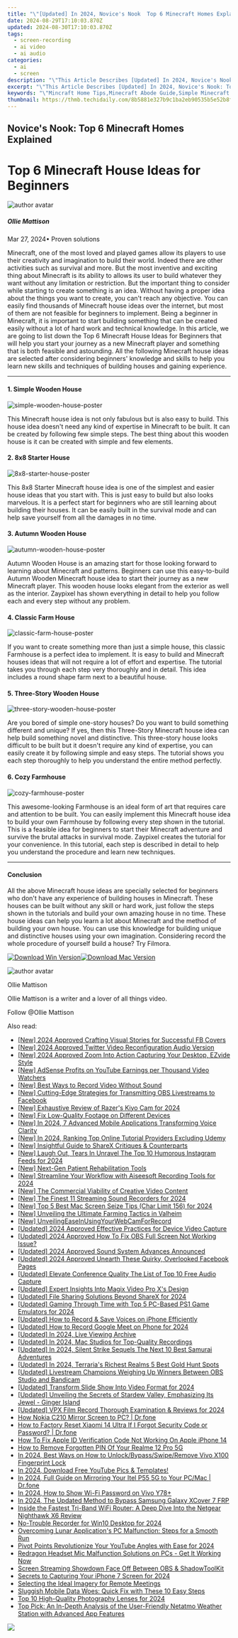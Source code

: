 ```yaml
---
title: "\"[Updated] In 2024, Novice's Nook  Top 6 Minecraft Homes Explained\""
date: 2024-08-29T17:10:03.870Z
updated: 2024-08-30T17:10:03.870Z
tags: 
  - screen-recording
  - ai video
  - ai audio
categories: 
  - ai
  - screen
description: "\"This Article Describes [Updated] In 2024, Novice's Nook: Top 6 Minecraft Homes Explained\""
excerpt: "\"This Article Describes [Updated] In 2024, Novice's Nook: Top 6 Minecraft Homes Explained\""
keywords: "\"Mincraft Home Tips,Minecraft Abode Guide,Simple Minecraft Homes,Beginner Mojang Dwellings,Top Mini-Mansion Ideas,Easy Mojang Habitations,Minecraft Houses for Newbies\""
thumbnail: https://thmb.techidaily.com/8b5881e327b9c1ba2eb90535b5e52b8fb37d29efd85f95b1f8c43ff4375091ae.jpg
---
```


## Novice's Nook: Top 6 Minecraft Homes Explained

# Top 6 Minecraft House Ideas for Beginners

![author avatar](https://images.wondershare.com/filmora/article-images/ollie-mattison.jpg)

##### Ollie Mattison

 Mar 27, 2024• Proven solutions

Minecraft, one of the most loved and played games allow its players to use their creativity and imagination to build their world. Indeed there are other activities such as survival and more. But the most inventive and exciting thing about Minecraft is its ability to allows its user to build whatever they want without any limitation or restriction. But the important thing to consider while starting to create something is an idea. Without having a proper idea about the things you want to create, you can't reach any objective. You can easily find thousands of Minecraft house ideas over the internet, but most of them are not feasible for beginners to implement. Being a beginner in Minecraft, it is important to start building something that can be created easily without a lot of hard work and technical knowledge. In this article, we are going to list down the Top 6 Minecraft House Ideas for Beginners that will help you start your journey as a new Minecraft player and something that is both feasible and astounding. All the following Minecraft house ideas are selected after considering beginners' knowledge and skills to help you learn new skills and techniques of building houses and gaining experience.

---

#### 1\. Simple Wooden House

![simple-wooden-house-poster](https://images.wondershare.com/filmora/article-images/simple-wooden-house-poster.jpg)

This Minecraft house idea is not only fabulous but is also easy to build. This house idea doesn't need any kind of expertise in Minecraft to be built. It can be created by following few simple steps. The best thing about this wooden house is it can be created with simple and few elements.

#### 2\. 8x8 Starter House

![8x8-starter-house-poster](https://images.wondershare.com/filmora/article-images/8x8-starter-house-poster.jpg)

This 8x8 Starter Minecraft house idea is one of the simplest and easier house ideas that you start with. This is just easy to build but also looks marvelous. It is a perfect start for beginners who are still learning about building their houses. It can be easily built in the survival mode and can help save yourself from all the damages in no time.

#### 3\. Autumn Wooden House

![autumn-wooden-house-poster](https://images.wondershare.com/filmora/article-images/autumn-wooden-house-poster.jpg)

Autumn Wooden House is an amazing start for those looking forward to learning about Minecraft and patterns. Beginners can use this easy-to-build Autumn Wooden Minecraft house idea to start their journey as a new Minecraft player. This wooden house looks elegant from the exterior as well as the interior. Zaypixel has shown everything in detail to help you follow each and every step without any problem.

#### 4\. Classic Farm House

![classic-farm-house-poster](https://images.wondershare.com/filmora/article-images/classic-farm-house-poster.jpg)

If you want to create something more than just a simple house, this classic Farmhouse is a perfect idea to implement. It is easy to build and Minecraft houses ideas that will not require a lot of effort and expertise. The tutorial takes you through each step very thoroughly and in detail. This idea includes a round shape farm next to a beautiful house.

#### 5\. Three-Story Wooden House

![three-story-wooden-house-poster](https://images.wondershare.com/filmora/article-images/three-story-wooden-house-poster.jpg)

Are you bored of simple one-story houses? Do you want to build something different and unique? If yes, then this Three-Story Minecraft house idea can help build something novel and distinctive. This three-story house looks difficult to be built but it doesn't require any kind of expertise, you can easily create it by following simple and easy steps. The tutorial shows you each step thoroughly to help you understand the entire method perfectly.

#### 6\. Cozy Farmhouse

![cozy-farmhouse-poster](https://images.wondershare.com/filmora/article-images/cozy-farmhouse-poster.jpg)

This awesome-looking Farmhouse is an ideal form of art that requires care and attention to be built. You can easily implement this Minecraft house idea to build your own Farmhouse by following every step shown in the tutorial. This is a feasible idea for beginners to start their Minecraft adventure and survive the brutal attacks in survival mode. Zaypixel creates the tutorial for your convenience. In this tutorial, each step is described in detail to help you understand the procedure and learn new techniques.

---

#### Conclusion

All the above Minecraft house ideas are specially selected for beginners who don't have any experience of building houses in Minecraft. These houses can be built without any skill or hard work, just follow the steps shown in the tutorials and build your own amazing house in no time. These house ideas can help you learn a lot about Minecraft and the method of building your own house. You can use this knowledge for building unique and distinctive houses using your own imagination.
Considering record the whole procedure of yourself build a house? Try Filmora.

[![Download Win Version](https://images.wondershare.com/filmora/guide/download-btn-win.jpg)](https://tools.techidaily.com/wondershare/filmora/download/)[![Download Mac Version](https://images.wondershare.com/filmora/guide/download-btn-mac.jpg)](https://tools.techidaily.com/wondershare/filmora/download/)

![author avatar](https://images.wondershare.com/filmora/article-images/ollie-mattison.jpg)

Ollie Mattison

Ollie Mattison is a writer and a lover of all things video.

Follow @Ollie Mattison

<span class="atpl-alsoreadstyle">Also read:</span>
<div><ul>
<li><a href="https://facebook-clips.techidaily.com/new-2024-approved-crafting-visual-stories-for-successful-fb-covers/"><u>[New] 2024 Approved  Crafting Visual Stories for Successful FB Covers</u></a></li>
<li><a href="https://twitter-videos.techidaily.com/new-2024-approved-twitter-video-reconfiguration-audio-version/"><u>[New] 2024 Approved  Twitter Video Reconfiguration  Audio Version</u></a></li>
<li><a href="https://digital-screen-recording.techidaily.com/new-2024-approved-zoom-into-action-capturing-your-desktop-ezvide-style/"><u>[New] 2024 Approved  Zoom Into Action  Capturing Your Desktop, EZvide Style</u></a></li>
<li><a href="https://youtube-sure.techidaily.com/dsense-profits-on-youtube-earnings-per-thousand-video-watchers/"><u>[New] AdSense Profits on YouTube  Earnings per Thousand Video Watchers</u></a></li>
<li><a href="https://digital-screen-recording.techidaily.com/new-best-ways-to-record-video-without-sound/"><u>[New] Best Ways to Record Video Without Sound</u></a></li>
<li><a href="https://digital-screen-recording.techidaily.com/new-cutting-edge-strategies-for-transmitting-obs-livestreams-to-facebook/"><u>[New] Cutting-Edge Strategies for Transmitting OBS Livestreams to Facebook</u></a></li>
<li><a href="https://digital-screen-recording.techidaily.com/new-exhaustive-review-of-razers-kiyo-cam-for-2024/"><u>[New] Exhaustive Review of Razer's Kiyo Cam for 2024</u></a></li>
<li><a href="https://screen-activity-recording.techidaily.com/new-fix-low-quality-footage-on-different-devices/"><u>[New] Fix Low-Quality Footage on Different Devices</u></a></li>
<li><a href="https://digital-screen-recording.techidaily.com/new-in-2024-7-advanced-mobile-applications-transforming-voice-clarity/"><u>[New] In 2024, 7 Advanced Mobile Applications Transforming Voice Clarity</u></a></li>
<li><a href="https://digital-screen-recording.techidaily.com/new-in-2024-ranking-top-online-tutorial-providers-excluding-udemy/"><u>[New] In 2024, Ranking Top Online Tutorial Providers Excluding Udemy</u></a></li>
<li><a href="https://digital-screen-recording.techidaily.com/new-insightful-guide-to-sharex-critiques-and-counterparts/"><u>[New] Insightful Guide to ShareX  Critiques & Counterparts</u></a></li>
<li><a href="https://instagram-video-files.techidaily.com/new-laugh-out-tears-in-unravel-the-top-10-humorous-instagram-feeds-for-2024/"><u>[New] Laugh Out, Tears In  Unravel The Top 10 Humorous Instagram Feeds for 2024</u></a></li>
<li><a href="https://extra-support.techidaily.com/new-next-gen-patient-rehabilitation-tools/"><u>[New] Next-Gen Patient Rehabilitation Tools</u></a></li>
<li><a href="https://digital-screen-recording.techidaily.com/new-streamline-your-workflow-with-aiseesoft-recording-tools-for-2024/"><u>[New] Streamline Your Workflow with Aiseesoft Recording Tools for 2024</u></a></li>
<li><a href="https://facebook-video-footage.techidaily.com/new-the-commercial-viability-of-creative-video-content/"><u>[New] The Commercial Viability of Creative Video Content</u></a></li>
<li><a href="https://digital-screen-recording.techidaily.com/new-the-finest-11-streaming-sound-recorders-for-2024/"><u>[New] The Finest 11 Streaming Sound Recorders for 2024</u></a></li>
<li><a href="https://digital-screen-recording.techidaily.com/new-top-5-best-mac-screen-seize-tips-char-limit-156-for-2024/"><u>[New] Top 5 Best Mac Screen Seize Tips (Char Limit  156) for 2024</u></a></li>
<li><a href="https://digital-screen-recording.techidaily.com/new-unveiling-the-ultimate-farming-tactics-in-valheim/"><u>[New] Unveiling the Ultimate Farming Tactics in Valheim</u></a></li>
<li><a href="https://digital-screen-recording.techidaily.com/new-unveilingeaseinusingyourwebcamforrecord/"><u>[New] UnveilingEaseInUsingYourWebCamForRecord</u></a></li>
<li><a href="https://digital-screen-recording.techidaily.com/updated-2024-approved-effective-practices-for-device-video-capture/"><u>[Updated] 2024 Approved  Effective Practices for Device Video Capture</u></a></li>
<li><a href="https://on-screen-recording.techidaily.com/updated-2024-approved-how-to-fix-obs-full-screen-not-working-issue/"><u>[Updated] 2024 Approved  How To Fix OBS Full Screen Not Working Issue?</u></a></li>
<li><a href="https://digital-screen-recording.techidaily.com/updated-2024-approved-sound-system-advances-announced/"><u>[Updated] 2024 Approved  Sound System Advances Announced</u></a></li>
<li><a href="https://facebook-video-files.techidaily.com/updated-2024-approved-unearth-these-quirky-overlooked-facebook-pages/"><u>[Updated] 2024 Approved  Unearth These Quirky, Overlooked Facebook Pages</u></a></li>
<li><a href="https://digital-screen-recording.techidaily.com/updated-elevate-conference-quality-the-list-of-top-10-free-audio-capture/"><u>[Updated] Elevate Conference Quality  The List of Top 10 Free Audio Capture</u></a></li>
<li><a href="https://some-techniques.techidaily.com/updated-expert-insights-into-magix-video-pro-xs-design/"><u>[Updated] Expert Insights Into Magix Video Pro X's Design</u></a></li>
<li><a href="https://digital-screen-recording.techidaily.com/updated-file-sharing-solutions-beyond-sharex-for-2024/"><u>[Updated] File Sharing Solutions Beyond ShareX for 2024</u></a></li>
<li><a href="https://digital-screen-recording.techidaily.com/updated-gaming-through-time-with-top-5-pc-based-ps1-game-emulators-for-2024/"><u>[Updated] Gaming Through Time with Top 5 PC-Based PS1 Game Emulators for 2024</u></a></li>
<li><a href="https://digital-screen-recording.techidaily.com/updated-how-to-record-and-save-voices-on-iphone-efficiently/"><u>[Updated] How to Record & Save Voices on iPhone Efficiently</u></a></li>
<li><a href="https://digital-screen-recording.techidaily.com/updated-how-to-record-google-meet-on-phone-for-2024/"><u>[Updated] How to Record Google Meet on Phone for 2024</u></a></li>
<li><a href="https://digital-screen-recording.techidaily.com/updated-in-2024-live-viewing-archive/"><u>[Updated] In 2024, Live Viewing Archive</u></a></li>
<li><a href="https://digital-screen-recording.techidaily.com/updated-in-2024-mac-studios-for-top-quality-recordings/"><u>[Updated] In 2024, Mac Studios for Top-Quality Recordings</u></a></li>
<li><a href="https://digital-screen-recording.techidaily.com/updated-in-2024-silent-strike-sequels-the-next-10-best-samurai-adventures/"><u>[Updated] In 2024, Silent Strike Sequels  The Next 10 Best Samurai Adventures</u></a></li>
<li><a href="https://digital-screen-recording.techidaily.com/updated-in-2024-terrarias-richest-realms-5-best-gold-hunt-spots/"><u>[Updated] In 2024, Terraria's Richest Realms  5 Best Gold Hunt Spots</u></a></li>
<li><a href="https://digital-screen-recording.techidaily.com/updated-livestream-champions-weighing-up-winners-between-obs-studio-and-bandicam/"><u>[Updated] Livestream Champions  Weighing Up Winners Between OBS Studio and Bandicam</u></a></li>
<li><a href="https://digital-screen-recording.techidaily.com/updated-transform-slide-show-into-video-format-for-2024/"><u>[Updated] Transform Slide Show Into Video Format for 2024</u></a></li>
<li><a href="https://digital-screen-recording.techidaily.com/updated-unveiling-the-secrets-of-stardew-valley-emphasizing-its-jewel-ginger-island/"><u>[Updated] Unveiling the Secrets of Stardew Valley, Emphasizing Its Jewel - Ginger Island</u></a></li>
<li><a href="https://digital-screen-recording.techidaily.com/updated-vpx-film-record-thorough-examination-and-reviews-for-2024/"><u>[Updated] VPX Film Record  Thorough Examination & Reviews for 2024</u></a></li>
<li><a href="https://screen-mirror.techidaily.com/how-nokia-c210-mirror-screen-to-pc-drfone-by-drfone-android/"><u>How Nokia C210 Mirror Screen to PC? | Dr.fone</u></a></li>
<li><a href="https://techidaily.com/how-to-factory-reset-xiaomi-14-ultra-if-i-forgot-security-code-or-password-drfone-by-drfone-reset-android-reset-android/"><u>How to Factory Reset Xiaomi 14 Ultra If I Forgot Security Code or Password? | Dr.fone</u></a></li>
<li><a href="https://apple-account.techidaily.com/how-to-fix-apple-id-verification-code-not-working-on-apple-iphone-14-by-drfone-ios/"><u>How To Fix Apple ID Verification Code Not Working On Apple iPhone 14</u></a></li>
<li><a href="https://easy-unlock-android.techidaily.com/how-to-remove-forgotten-pin-of-your-realme-12-pro-5g-by-drfone-android/"><u>How to Remove Forgotten PIN Of Your Realme 12 Pro 5G</u></a></li>
<li><a href="https://android-unlock.techidaily.com/in-2024-best-ways-on-how-to-unlockbypassswiperemove-vivo-x100-fingerprint-lock-by-drfone-android/"><u>In 2024, Best Ways on How to Unlock/Bypass/Swipe/Remove Vivo X100 Fingerprint Lock</u></a></li>
<li><a href="https://facebook-record-videos.techidaily.com/in-2024-download-free-youtube-pics-and-templates/"><u>In 2024, Download Free YouTube Pics & Templates!</u></a></li>
<li><a href="https://screen-mirror.techidaily.com/in-2024-full-guide-on-mirroring-your-itel-p55-5g-to-your-pcmac-drfone-by-drfone-android/"><u>In 2024, Full Guide on Mirroring Your Itel P55 5G to Your PC/Mac | Dr.fone</u></a></li>
<li><a href="https://android-unlock.techidaily.com/in-2024-how-to-show-wi-fi-password-on-vivo-y78plus-by-drfone-android/"><u>In 2024, How to Show Wi-Fi Password on Vivo Y78+</u></a></li>
<li><a href="https://bypass-frp.techidaily.com/in-2024-the-updated-method-to-bypass-samsung-galaxy-xcover-7-frp-by-drfone-android/"><u>In 2024, The Updated Method to Bypass Samsung Galaxy XCover 7 FRP</u></a></li>
<li><a href="https://buynow-info.techidaily.com/inside-the-fastest-tri-band-wifi-router-a-deep-dive-into-the-netgear-nighthawk-x6-review/"><u>Inside the Fastest Tri-Band WiFi Router: A Deep Dive Into the Netgear Nighthawk X6 Review</u></a></li>
<li><a href="https://digital-screen-recording.techidaily.com/no-trouble-recorder-for-win10-desktop-for-2024/"><u>No-Trouble Recorder for Win10 Desktop for 2024</u></a></li>
<li><a href="https://win-solutions.techidaily.com/overcoming-lunar-applications-pc-malfunction-steps-for-a-smooth-run/"><u>Overcoming Lunar Application's PC Malfunction: Steps for a Smooth Run</u></a></li>
<li><a href="https://facebook-video-footage.techidaily.com/pivot-points-revolutionize-your-youtube-angles-with-ease-for-2024/"><u>Pivot Points  Revolutionize Your YouTube Angles with Ease for 2024</u></a></li>
<li><a href="https://sound-issues.techidaily.com/1723016609518-redragon-headset-mic-malfunction-solutions-on-pcs-get-it-working-now/"><u>Redragon Headset Mic Malfunction Solutions on PCs - Get It Working Now</u></a></li>
<li><a href="https://digital-screen-recording.techidaily.com/screen-streaming-showdown-face-off-between-obs-and-shadowtoolkit/"><u>Screen Streaming Showdown  Face Off Between OBS & ShadowToolKit</u></a></li>
<li><a href="https://digital-screen-recording.techidaily.com/secrets-to-capturing-your-iphone-7-screen-for-2024/"><u>Secrets to Capturing Your iPhone 7 Screen for 2024</u></a></li>
<li><a href="https://digital-screen-recording.techidaily.com/selecting-the-ideal-imagery-for-remote-meetings/"><u>Selecting the Ideal Imagery for Remote Meetings</u></a></li>
<li><a href="https://fox-that.techidaily.com/sluggish-mobile-data-woes-quick-fix-with-these-10-easy-steps/"><u>Sluggish Mobile Data Woes: Quick Fix with These 10 Easy Steps</u></a></li>
<li><a href="https://some-skills.techidaily.com/top-10-high-quality-photography-lenses-for-2024/"><u>Top 10 High-Quality Photography Lenses for 2024</u></a></li>
<li><a href="https://buynow-reviews.techidaily.com/top-pick-an-in-depth-analysis-of-the-user-friendly-netatmo-weather-station-with-advanced-app-features/"><u>Top Pick: An In-Depth Analysis of the User-Friendly Netatmo Weather Station with Advanced App Features</u></a></li>
</ul></div>

<ins class="adsbygoogle"
      style="display:block"
      data-ad-client="ca-pub-7571918770474297"
      data-ad-slot="8358498916"
      data-ad-format="auto"
      data-full-width-responsive="true"></ins>
<!-- affiliate ads begin -->
<a href="https://shop.incomedia.eu/order/checkout.php?PRODS=12730965&QTY=1&AFFILIATE=108875&CART=1"><img src="https://incomedia.eu/files/images/affiliates/w5/03_WBSX5_728x90_red_CTA.jpg" border="0"></a>
<!-- affiliate ads end -->